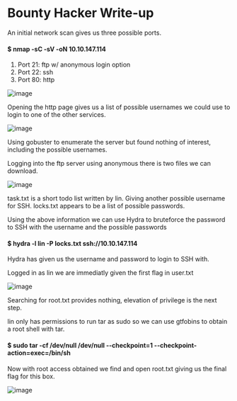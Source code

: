 # Bounty Hacker Write-up

  An initial network scan gives us three possible ports.

  #### $ nmap -sC -sV -oN 10.10.147.114

  1. Port 21: ftp w/ anonymous login option
  3. Port 22: ssh
  4. Port 80: http

![image](https://github.com/user-attachments/assets/1c7fd2cb-1b5c-4351-b8c8-b62bd4920c3e)

Opening the http page gives us a list of possible usernames we could use to login to one of the other services.

![image](https://github.com/user-attachments/assets/b7e51f5a-e05e-499c-9e33-3273553f87ca)

Using gobuster to enumerate the server but found nothing of interest, including the possible usernames.

Logging into the ftp server using anonymous there is two files we can download.

![image](https://github.com/user-attachments/assets/a8d88b1a-bb08-4212-b41f-6d93a9022f91)

task.txt is a short todo list written by lin. Giving another possible username for SSH.
locks.txt appears to be a list of possible passwords.

Using the above information we can use Hydra to bruteforce the password to SSH with the username and the possible passwords

#### $ hydra -l lin -P locks.txt ssh://10.10.147.114

Hydra has given us the username and password to login to SSH with.

Logged in as lin we are immediatly given the first flag in user.txt

![image](https://github.com/user-attachments/assets/1eada02b-d510-48bb-9156-f3b24105c4bf)

Searching for root.txt provides nothing, elevation of privilege is the next step.

lin only has permissions to run tar as sudo so we can use gtfobins to obtain a root shell with tar.

#### $ sudo tar -cf /dev/null /dev/null --checkpoint=1 --checkpoint-action=exec=/bin/sh

Now with root access obtained we find and open root.txt giving us the final flag for this box.

![image](https://github.com/user-attachments/assets/23224e7d-6236-42c8-a847-726f70da16a9)







  

